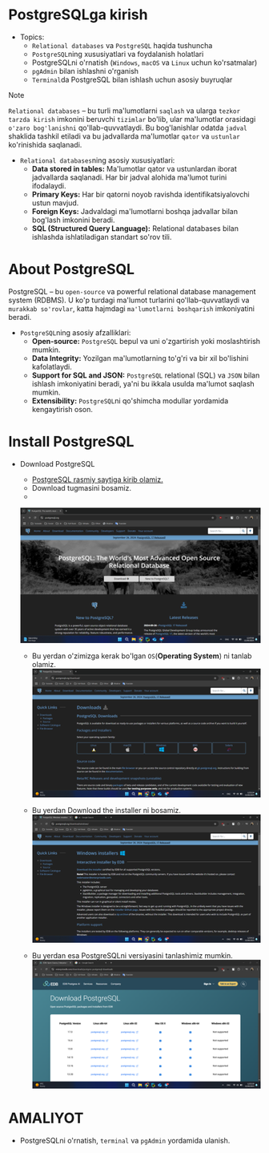# PostgreSQLga kirish

- Topics:
  - `Relational databases` va `PostgreSQL` haqida tushuncha
  - `PostgreSQL`ning xususiyatlari va foydalanish holatlari
  - PostgreSQLni o'rnatish (`Windows`, `macOS` va `Linux` uchun ko'rsatmalar)
  - `pgAdmin` bilan ishlashni o'rganish
  - `Terminal`da PostgreSQL bilan ishlash uchun asosiy buyruqlar

  
> [!NOTE]
> `Relational databases`  – bu turli ma'lumotlarni `saqlash` va ularga `tezkor tarzda kirish` imkonini beruvchi `tizimlar` bo'lib, ular ma'lumotlar orasidagi `o'zaro bog'lanishni` qo'llab-quvvatlaydi. Bu bog'lanishlar odatda `jadval` shaklida tashkil etiladi va bu jadvallarda ma'lumotlar `qator` va `ustunlar` ko'rinishida saqlanadi.

- `Relational databases`ning asosiy xususiyatlari:
  - **Data stored in tables:** Ma'lumotlar qator va ustunlardan iborat jadvallarda saqlanadi. Har bir jadval alohida ma'lumot turini ifodalaydi.
  - **Primary Keys:** Har bir qatorni noyob ravishda identifikatsiyalovchi ustun mavjud.
  - **Foreign Keys:** Jadvaldagi ma'lumotlarni boshqa jadvallar bilan bog'lash imkonini beradi.
  - **SQL (Structured Query Language):** Relational databases bilan ishlashda ishlatiladigan standart so'rov tili.

# About PostgreSQL
PostgreSQL – bu `open-source` va powerful relational database management system (RDBMS). U ko'p turdagi ma'lumot turlarini qo'llab-quvvatlaydi va `murakkab so'rovlar`, katta hajmdagi `ma'lumotlarni boshqarish` imkoniyatini beradi.

- `PostgreSQL`ning asosiy afzalliklari:
  - **Open-source:** `PostgreSQL` bepul va uni o'zgartirish yoki moslashtirish mumkin.
  - **Data Integrity:** Yozilgan ma'lumotlarning to'g'ri va bir xil bo'lishini kafolatlaydi.
  - **Support for SQL and JSON:** `PostgreSQL` relational (SQL) va `JSON` bilan ishlash imkoniyatini beradi, ya'ni bu ikkala usulda ma'lumot saqlash mumkin.
  - **Extensibility:** `PostgreSQL`ni qo'shimcha modullar yordamida kengaytirish oson.

  
# Install PostgreSQL

- Download PostgreSQL
    - [PostgreSQL rasmiy saytiga kirib olamiz.](https://www.postgresql.org/)
    - Download tugmasini bosamiz.
    - 
    ![img.png](images/img.png)

    - Bu yerdan o'zimizga kerak bo'lgan `OS`(**Operating System**) ni tanlab olamiz.
    ![img.png](images/selectos.png)

    - Bu yerdan Download the installer ni bosamiz.
    ![img.png](images/download.png)

    - Bu yerdan esa PostgreSQLni versiyasini tanlashimiz mumkin.
    ![img.png](images/selectversion.png)

# AMALIYOT

- PostgreSQLni o'rnatish, `terminal` va `pgAdmin` yordamida ulanish.



